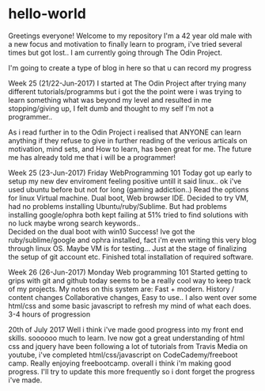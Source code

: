 # hello-world

Greetings everyone!
Welcome to my repository
I'm a 42 year old male with a new focus and motivation to finally learn to program, i've tried several times but got lost..  I am currently going through The Odin Project.

I'm going to create a type of blog in here so that u can record my progress

Week 25 (21/22-Jun-2017)
  I started at The Odin Project after trying many different tutorials/programms but i got the the point were i was trying to learn something what was beyond my level and resulted in me stopping/giving up, I felt dumb and thought to my self I'm not a programmer.. 
  
  As i read further in to the Odin Project i realised that ANYONE can learn anything if they refuse to give in further reading  of the verious articals on motivation, mind sets, and How to learn, has been great for me.  The future me has already told me that i will be a programmer!
  
Week 25 (23-Jun-2017) Friday
  WebProgramming 101
   Today got up early to setup my new dev enviroment feeling positive untill it said linux..  ok i've used ubuntu before but not for long (gaming addiction..)
   Read the options for linux Virtual machine. Dual boot, Web browser IDE.  Decided to try VM, had no problems installing Ubuntu/ruby/Sublime. But had problems installing google/ophra both kept failing at 51% tried to find solutions with no luck maybe wrong search keywords..  
   Decided on the dual boot with win10  Success!  Ive got the ruby/sublime/google and ophra installed, fact i'm even writing this very blog through linux OS.  Maybe VM is for testing...
   Just at the stage of finalizing the setup of git account etc.
   Finished total installation of required software.

Week 26 (26-Jun-2017) Monday
  Web programming 101
    Started getting to grips with git and github today seems to be a really cool way to keep track of my projects.
    My notes on this system are: 
    Fast + modern.
    History / content changes
    Collaborative changes, 
    Easy to use..
    I also went over some html/css and some basic javascript to refresh my mind of what each does.  3-4 hours of progression
    
20th of July 2017
  Well i think i've made good progress into my front end skills.  soooooo much to learn.  Ive now got a great understanding of html css and jquery have been following a lot of tutorials from Travis Media on youtube, i've completed html/css/javascript on CodeCademy/freeboot camp. Really enjoying freebootcamp.  overall i think i'm making good progress.
  I'll try to update this more frequently so i dont forget the progress i've made.

